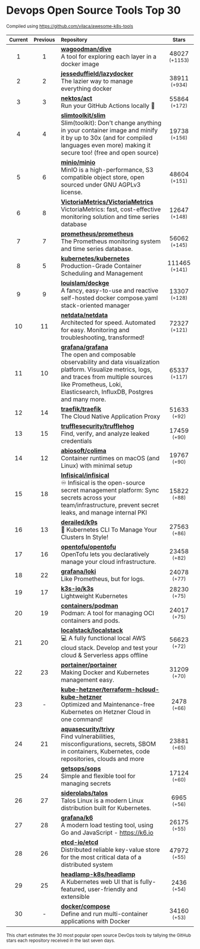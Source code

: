 # Devops Open Source Tools Top 30
<sup>Compiled using https://github.com/vilaca/awesome-k8s-tools</sup>
<div align="center">

|<sub>Current</sub>|<sub>Previous</sub>|<sub>Repository</sub>|<sub>Stars</sub>|
|:---:|:---:|:---|:---:|
|1|1|[**wagoodman/dive**](https://github.com/wagoodman/dive)<br/>A tool for exploring each layer in a docker image|48027 <sup>(+1153)</sup>|
|2|2|[**jesseduffield/lazydocker**](https://github.com/jesseduffield/lazydocker)<br/>The lazier way to manage everything docker|38911 <sup>(+934)</sup>|
|3|3|[**nektos/act**](https://github.com/nektos/act)<br/>Run your GitHub Actions locally 🚀|55864 <sup>(+172)</sup>|
|4|4|[**slimtoolkit/slim**](https://github.com/slimtoolkit/slim)<br/>Slim(toolkit): Don't change anything in your container image and minify it by up to 30x (and for compiled languages even more) making it secure too! (free and open source)|19738 <sup>(+156)</sup>|
|5|6|[**minio/minio**](https://github.com/minio/minio)<br/>MinIO is a high-performance, S3 compatible object store, open sourced under GNU AGPLv3 license.|48604 <sup>(+151)</sup>|
|6|8|[**VictoriaMetrics/VictoriaMetrics**](https://github.com/VictoriaMetrics/VictoriaMetrics)<br/>VictoriaMetrics: fast, cost-effective monitoring solution and time series database|12647 <sup>(+148)</sup>|
|7|7|[**prometheus/prometheus**](https://github.com/prometheus/prometheus)<br/>The Prometheus monitoring system and time series database.|56062 <sup>(+145)</sup>|
|8|5|[**kubernetes/kubernetes**](https://github.com/kubernetes/kubernetes)<br/>Production-Grade Container Scheduling and Management|111465 <sup>(+141)</sup>|
|9|9|[**louislam/dockge**](https://github.com/louislam/dockge)<br/>A fancy, easy-to-use and reactive self-hosted docker compose.yaml stack-oriented manager|13307 <sup>(+128)</sup>|
|10|11|[**netdata/netdata**](https://github.com/netdata/netdata)<br/>Architected for speed. Automated for easy. Monitoring and troubleshooting, transformed!|72327 <sup>(+121)</sup>|
|11|10|[**grafana/grafana**](https://github.com/grafana/grafana)<br/>The open and composable observability and data visualization platform. Visualize metrics, logs, and traces from multiple sources like Prometheus, Loki, Elasticsearch, InfluxDB, Postgres and many more. |65337 <sup>(+117)</sup>|
|12|14|[**traefik/traefik**](https://github.com/traefik/traefik)<br/>The Cloud Native Application Proxy|51633 <sup>(+92)</sup>|
|13|15|[**trufflesecurity/trufflehog**](https://github.com/trufflesecurity/trufflehog)<br/>Find, verify, and analyze leaked credentials|17459 <sup>(+90)</sup>|
|14|12|[**abiosoft/colima**](https://github.com/abiosoft/colima)<br/>Container runtimes on macOS (and Linux) with minimal setup|19767 <sup>(+90)</sup>|
|15|18|[**Infisical/infisical**](https://github.com/Infisical/infisical)<br/>♾ Infisical is the open-source secret management platform: Sync secrets across your team/infrastructure, prevent secret leaks, and manage internal PKI|15822 <sup>(+88)</sup>|
|16|13|[**derailed/k9s**](https://github.com/derailed/k9s)<br/>🐶 Kubernetes CLI To Manage Your Clusters In Style!|27563 <sup>(+86)</sup>|
|17|16|[**opentofu/opentofu**](https://github.com/opentofu/opentofu)<br/>OpenTofu lets you declaratively manage your cloud infrastructure.|23458 <sup>(+82)</sup>|
|18|22|[**grafana/loki**](https://github.com/grafana/loki)<br/>Like Prometheus, but for logs.|24078 <sup>(+77)</sup>|
|19|17|[**k3s-io/k3s**](https://github.com/k3s-io/k3s)<br/>Lightweight Kubernetes|28230 <sup>(+75)</sup>|
|20|19|[**containers/podman**](https://github.com/containers/podman)<br/>Podman: A tool for managing OCI containers and pods.|24017 <sup>(+75)</sup>|
|21|20|[**localstack/localstack**](https://github.com/localstack/localstack)<br/>💻 A fully functional local AWS cloud stack. Develop and test your cloud & Serverless apps offline|56623 <sup>(+72)</sup>|
|22|23|[**portainer/portainer**](https://github.com/portainer/portainer)<br/>Making Docker and Kubernetes management easy.|31209 <sup>(+70)</sup>|
|23|-|[**kube-hetzner/terraform-hcloud-kube-hetzner**](https://github.com/kube-hetzner/terraform-hcloud-kube-hetzner)<br/>Optimized and Maintenance-free Kubernetes on Hetzner Cloud in one command!|2478 <sup>(+66)</sup>|
|24|21|[**aquasecurity/trivy**](https://github.com/aquasecurity/trivy)<br/>Find vulnerabilities, misconfigurations, secrets, SBOM in containers, Kubernetes, code repositories, clouds and more|23881 <sup>(+65)</sup>|
|25|24|[**getsops/sops**](https://github.com/getsops/sops)<br/>Simple and flexible tool for managing secrets|17124 <sup>(+60)</sup>|
|26|27|[**siderolabs/talos**](https://github.com/siderolabs/talos)<br/>Talos Linux is a modern Linux distribution built for Kubernetes.|6965 <sup>(+56)</sup>|
|27|28|[**grafana/k6**](https://github.com/grafana/k6)<br/>A modern load testing tool, using Go and JavaScript - https://k6.io|26175 <sup>(+55)</sup>|
|28|26|[**etcd-io/etcd**](https://github.com/etcd-io/etcd)<br/>Distributed reliable key-value store for the most critical data of a distributed system|47972 <sup>(+55)</sup>|
|29|25|[**headlamp-k8s/headlamp**](https://github.com/headlamp-k8s/headlamp)<br/>A Kubernetes web UI that is fully-featured, user-friendly and extensible|2436 <sup>(+54)</sup>|
|30|-|[**docker/compose**](https://github.com/docker/compose)<br/>Define and run multi-container applications with Docker|34160 <sup>(+53)</sup>|


</div>

<sub>This chart estimates the 30 most popular open source DevOps tools by tallying the GitHub stars each repository received in the last seven days.</sub>
